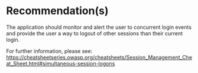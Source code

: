 # Recommendation(s)

The application should monitor and alert the user to concurrent login events and provide the user a way to logout of other sessions than their current login.

For further information, please see:
<https://cheatsheetseries.owasp.org/cheatsheets/Session_Management_Cheat_Sheet.html#simultaneous-session-logons>
